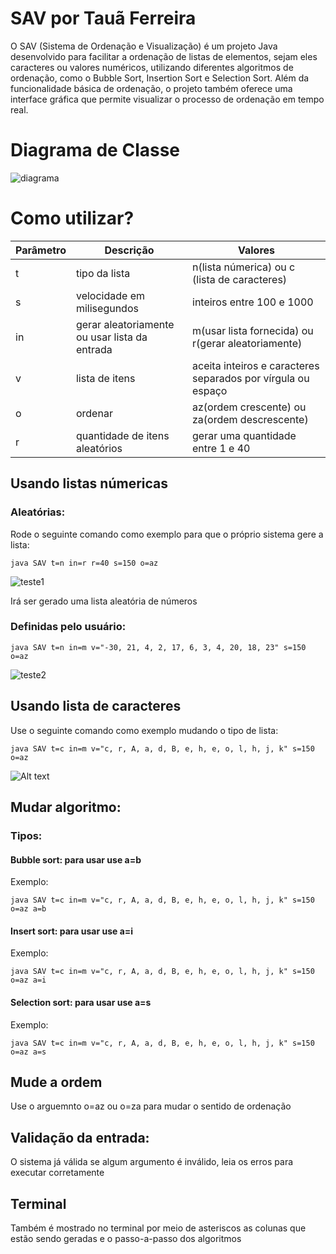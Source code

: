 # SAV por Tauã Ferreira

O SAV (Sistema de Ordenação e Visualização) é um projeto Java desenvolvido para facilitar a ordenação de listas de elementos, sejam eles caracteres ou valores numéricos, utilizando diferentes algoritmos de ordenação, como o Bubble Sort, Insertion Sort e Selection Sort. Além da funcionalidade básica de ordenação, o projeto também oferece uma interface gráfica que permite visualizar o processo de ordenação em tempo real.

# Diagrama de Classe

![diagrama](diagrama.png)

# Como utilizar?

| Parâmetro | Descrição | Valores |
| --- | --- | --- |
| t | tipo da lista | n(lista númerica) ou c (lista de caracteres) 
| s | velocidade em milisegundos | inteiros entre 100 e 1000 |
| in | gerar aleatoriamente ou usar lista da entrada | m(usar lista fornecida) ou r(gerar aleatoriamente) |
| v | lista de itens | aceita inteiros e caracteres separados por vírgula ou espaço |
| o | ordenar | az(ordem crescente) ou za(ordem descrescente) |
| r | quantidade de itens aleatórios | gerar uma quantidade entre 1 e 40 |

## Usando listas númericas

### Aleatórias:

Rode o seguinte comando como exemplo para que o próprio sistema gere a lista:
    
    java SAV t=n in=r r=40 s=150 o=az

![teste1](teste1.png)

Irá ser gerado uma lista aleatória de números
    

### Definidas pelo usuário:

    java SAV t=n in=m v="-30, 21, 4, 2, 17, 6, 3, 4, 20, 18, 23" s=150 o=az

![teste2](teste2.png)

## Usando lista de caracteres

Use o seguinte comando como exemplo mudando o tipo de lista:

    java SAV t=c in=m v="c, r, A, a, d, B, e, h, e, o, l, h, j, k" s=150 o=az


![Alt text](teste3.png)

## Mudar algoritmo:

### Tipos:

#### Bubble sort: para usar use a=b
Exemplo: 

    java SAV t=c in=m v="c, r, A, a, d, B, e, h, e, o, l, h, j, k" s=150 o=az a=b

#### Insert sort: para usar use a=i
Exemplo: 

    java SAV t=c in=m v="c, r, A, a, d, B, e, h, e, o, l, h, j, k" s=150 o=az a=i
#### Selection sort: para usar use a=s

Exemplo: 

    java SAV t=c in=m v="c, r, A, a, d, B, e, h, e, o, l, h, j, k" s=150 o=az a=s

## Mude a ordem

Use o arguemnto o=az ou o=za para mudar o sentido de ordenação

## Validação da entrada:

O sistema já válida se algum argumento é inválido, leia os erros para executar corretamente

## Terminal

Também é mostrado no terminal por meio de asteriscos as colunas que estão sendo geradas e o passo-a-passo dos algoritmos